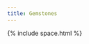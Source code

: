 ```yaml
---
title: Gemstones
---
```

{% include space.html %}
<a-entity environment="preset: forest"></a-entity>